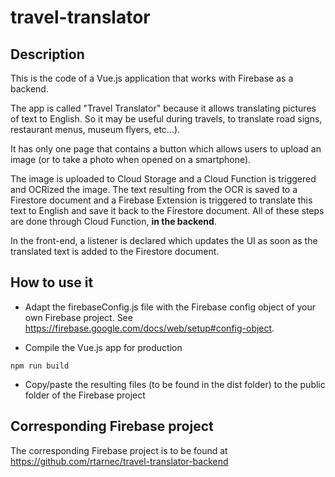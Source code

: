 # travel-translator

## Description

This is the code of a Vue.js application that works with Firebase as a backend.

The app is called "Travel Translator" because it allows translating pictures of text to English. So it may be useful during travels, to translate road signs, restaurant menus, museum flyers, etc...).

It has only one page that contains a button which allows users to upload an image (or to take a photo when opened on a smartphone).

The image is uploaded to Cloud Storage and a Cloud Function is triggered and OCRized the image. The text resulting from the OCR is saved to a Firestore document and a Firebase Extension is triggered to translate this text to English and save it back to the Firestore document. All of these steps are done through Cloud Function, **in the backend**.

In the front-end, a listener is declared which updates the UI as soon as the translated text is added to the Firestore document.

## How to use it

- Adapt the firebaseConfig.js file with the Firebase config object of your own Firebase project. See https://firebase.google.com/docs/web/setup#config-object.

- Compile the Vue.js app for production

```
npm run build
```

- Copy/paste the resulting files (to be found in the dist folder) to the public folder of the Firebase project

## Corresponding Firebase project

The corresponding Firebase project is to be found at https://github.com/rtarnec/travel-translator-backend
